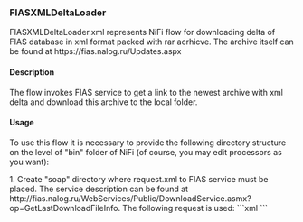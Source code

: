 <h3>FIASXMLDeltaLoader</h3>
<p>FIASXMLDeltaLoader.xml represents NiFi flow for downloading delta of FIAS database in xml format packed with rar acrhicve. The archive itself can be found at https://fias.nalog.ru/Updates.aspx</p>
<h4>Description</h4>
<p>The flow invokes FIAS service to get a link to the newest archive with xml delta and download this archive to the local folder.</p>
<h4>Usage</h4>
<p>To use this flow it is necessary to provide the following directory structure on the level of "bin" folder of NiFi (of course, you may edit processors as you want):</p>
1. Create "soap" directory where request.xml to FIAS service must be placed. The service description can be found at http://fias.nalog.ru/WebServices/Public/DownloadService.asmx?op=GetLastDownloadFileInfo. The following request is used:
```xml
<?xml version="1.0" encoding="utf-8"?>
<soap:Envelope xmlns:xsi="http://www.w3.org/2001/XMLSchema-instance" xmlns:xsd="http://www.w3.org/2001/XMLSchema" xmlns:soap="http://schemas.xmlsoap.org/soap/envelope/">
  <soap:Body>
    <GetLastDownloadFileInfo xmlns="http://fias.nalog.ru/WebServices/Public/DownloadService.asmx" />
  </soap:Body>
</soap:Envelope>
```
